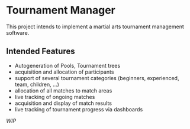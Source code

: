 Tournament Manager
==================

This project intends to implement a martial arts tournament management software.

Intended Features
-----------------

- Autogeneration of Pools, Tournament trees
- acquisition and allocation of participants
- support of several tournament categories (beginners, experienced, team, children, ...)
- allocation of all matches to match areas
- live tracking of ongoing matches
- acquisition and display of match results
- live tracking of tournament progress via dashboards

*WIP*

